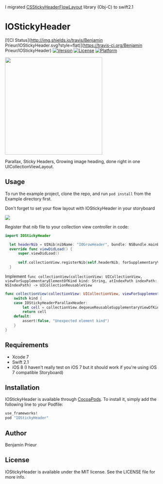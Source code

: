 I migrated [CSStickyHeaderFlowLayout](https://github.com/jamztang/CSStickyHeaderFlowLayout) library (Obj-C) to swift2.1


# IOStickyHeader

[![CI Status](http://img.shields.io/travis/Benjamin Prieur/IOStickyHeader.svg?style=flat)](https://travis-ci.org/Benjamin Prieur/IOStickyHeader)
[![Version](https://img.shields.io/cocoapods/v/IOStickyHeader.svg?style=flat)](http://cocoapods.org/pods/IOStickyHeader)
[![License](https://img.shields.io/cocoapods/l/IOStickyHeader.svg?style=flat)](http://cocoapods.org/pods/IOStickyHeader)
[![Platform](https://img.shields.io/cocoapods/p/IOStickyHeader.svg?style=flat)](http://cocoapods.org/pods/IOStickyHeader)

<img src="https://github.com/BenjaminPrieur/IOStickyHeader/blob/master/Example/exemple.png" width="320"/>

Parallax, Sticky Headers, Growing image heading, done right in one UICollectionViewLayout.

## Usage

To run the example project, clone the repo, and run `pod install` from the Example directory first.

Don't forget to set your flow layout with IOStickyHeader in your storyboard

<img src="https://github.com/BenjaminPrieur/IOStickyHeader/blob/master/Example/tuto1.png"/>

Register that nib file to your collection view controller in code:

```Swift
import IOStickyHeader

  let headerNib = UINib(nibName: "IOGrowHeader", bundle: NSBundle.mainBundle())
  override func viewDidLoad() {
      super.viewDidLoad()
        
      self.collectionView.registerNib(self.headerNib, forSupplementaryViewOfKind: IOStickyHeaderParallaxHeader, withReuseIdentifier: "header")
  }
```

Implement `func collectionView(collectionView: UICollectionView, viewForSupplementaryElementOfKind kind: String, atIndexPath indexPath: NSIndexPath) -> UICollectionReusableView`

```Swift
func collectionView(collectionView: UICollectionView, viewForSupplementaryElementOfKind kind: String, atIndexPath indexPath: NSIndexPath) -> UICollectionReusableView {
    switch kind {
    case IOStickyHeaderParallaxHeader:
        let cell = collectionView.dequeueReusableSupplementaryViewOfKind(kind, withReuseIdentifier: "header", forIndexPath: indexPath) as! IOGrowHeader
        return cell
    default:
        assert(false, "Unexpected element kind")
    }
}
```

## Requirements

- Xcode 7
- Swift 2.1
- iOS 8 (I haven't really test on iOS 7 but it should work if you're using iOS 7 compatible Storyboard)

## Installation

IOStickyHeader is available through [CocoaPods](http://cocoapods.org). To install
it, simply add the following line to your Podfile:

```ruby
use_frameworks!
pod "IOStickyHeader"
```

## Author

Benjamin Prieur

## License

IOStickyHeader is available under the MIT license. See the LICENSE file for more info.
